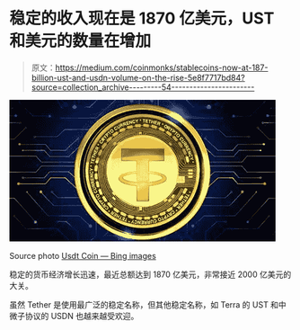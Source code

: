 # 稳定的收入现在是 1870 亿美元，UST 和美元的数量在增加

> 原文：<https://medium.com/coinmonks/stablecoins-now-at-187-billion-ust-and-usdn-volume-on-the-rise-5e8f7717bd84?source=collection_archive---------54----------------------->

![](img/8a05e3aa0b3aee1b0097c72ffe9647cf.png)

Source photo [Usdt Coin — Bing images](https://www.bing.com/images/search?view=detailV2&ccid=LNJILEtZ&id=D181401794635EC289CB7E2A1EC960425CD86A52&thid=OIP.LNJILEtZ2soYWS_yqhAQsQHaD8&mediaurl=https%3a%2f%2fwww.pumpmoonshot.com%2fwp-content%2fuploads%2f2020%2f10%2ftether-3.jpg&cdnurl=https%3a%2f%2fth.bing.com%2fth%2fid%2fR.2cd2482c4b59daca18592ff2aa1010b1%3frik%3dUmrYXEJgyR4qfg%26pid%3dImgRaw%26r%3d0&exph=724&expw=1361&q=Usdt+Coin&simid=608031983389589999&FORM=IRPRST&ck=E59D36D9A4F0F295D358088A8CC2A1AA&selectedIndex=9&ajaxhist=0&ajaxserp=0)

稳定的货币经济增长迅速，最近总额达到 1870 亿美元，非常接近 2000 亿美元的大关。

虽然 Tether 是使用最广泛的稳定名称，但其他稳定名称，如 Terra 的 UST 和中微子协议的 USDN 也越来越受欢迎。